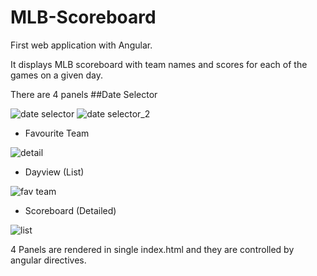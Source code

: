 # MLB-Scoreboard
First web application with Angular.  

It displays MLB scoreboard with team names and scores for each of the games on a given day.

There are 4 panels
##Date Selector 
 
![date selector](https://cloud.githubusercontent.com/assets/19979045/19325565/bf167b2e-9094-11e6-93bd-4204807434de.png)
![date selector_2](https://cloud.githubusercontent.com/assets/19979045/19325592/e361cede-9094-11e6-8937-04a958981a8e.png)

 - Favourite Team

![detail](https://cloud.githubusercontent.com/assets/19979045/19325594/e3720e2a-9094-11e6-9178-128a992db3eb.png)
 - Dayview (List)

![fav team](https://cloud.githubusercontent.com/assets/19979045/19325595/e373b8b0-9094-11e6-9745-83aa0c6e5471.png)
 - Scoreboard (Detailed)

![list](https://cloud.githubusercontent.com/assets/19979045/19325593/e370c54c-9094-11e6-80a4-9361b2fe2991.png)

4 Panels are rendered in single index.html and they are controlled by angular directives.







